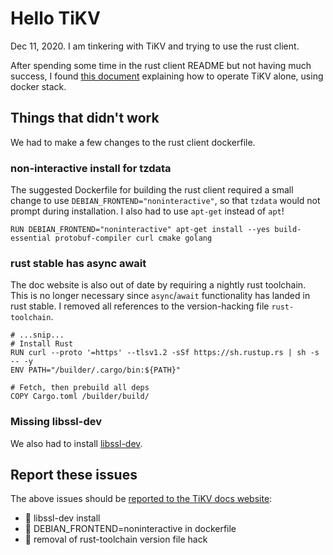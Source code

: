 # Hello TiKV

Dec 11, 2020. I am tinkering with TiKV and trying to use the rust client.

After spending some time in the rust client README but not having much success, I found [this document](https://tikv.org/docs/4.0/tasks/try/docker-stack/) explaining how to operate TiKV alone, using docker stack.

## Things that didn't work

We had to make a few changes to the rust client dockerfile.

### non-interactive install for tzdata

The suggested Dockerfile for building the rust client required a small change to use `DEBIAN_FRONTEND="noninteractive"`, so that `tzdata` would not prompt during installation. I also had to use `apt-get` instead of `apt`!

```text
RUN DEBIAN_FRONTEND="noninteractive" apt-get install --yes build-essential protobuf-compiler curl cmake golang
```

### rust stable has async await

The doc website is also out of date by requiring a nightly rust toolchain. This is no longer necessary since `async`/`await` functionality has landed in rust stable. I removed all references to the version-hacking file `rust-toolchain`.

```text
# ...snip...
# Install Rust
RUN curl --proto '=https' --tlsv1.2 -sSf https://sh.rustup.rs | sh -s -- -y
ENV PATH="/builder/.cargo/bin:${PATH}"

# Fetch, then prebuild all deps
COPY Cargo.toml /builder/build/
```

### Missing libssl-dev

We also had to install [libssl-dev](https://github.com/sfackler/rust-openssl/issues/763#issuecomment-339269157).

## Report these issues

The above issues should be [reported to the TiKV docs website](https://github.com/tikv/website):

- 🍔 libssl-dev install
- 🍟 DEBIAN_FRONTEND=noninteractive in dockerfile
- 🌻 removal of rust-toolchain version file hack
